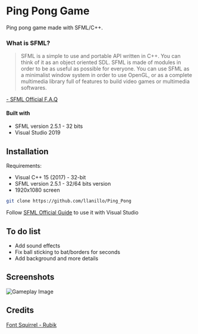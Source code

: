# Ping Pong Game
Ping pong game made with SFML/C++.

### What is SFML?

>SFML is a simple to use and portable API written in C++. You can think of it as an object oriented SDL. SFML is made of modules in order to be as useful as possible for everyone. You can use SFML as a minimalist window system in order to use OpenGL, or as a complete multimedia library full of features to build video games or multimedia softwares.

[- SFML Official F.A.Q](https://www.sfml-dev.org/faq.php#grl-whatis)

#### Built with
* SFML version 2.5.1 - 32 bits
* Visual Studio 2019

## Installation
Requirements: 
* Visual C++ 15 (2017) - 32-bit
* SFML version 2.5.1 - 32/64 bits version
* 1920x1080 screen

```bash
git clone https://github.com/llanillo/Ping_Pong
```

Follow [SFML Official Guide](https://www.sfml-dev.org/tutorials/2.5/start-vc.php) to use it with Visual Studio

## To do list
* Add sound effects
* Fix ball sticking to bat/borders for seconds
* Add background and more details

## Screenshots

![Gameplay Image](https://github.com/llanillo/Ping_Pong/blob/main/screenshots/Gameplay.png)


## Credits
[Font Squirrel - Rubik](https://www.fontsquirrel.com/fonts/rubik)
